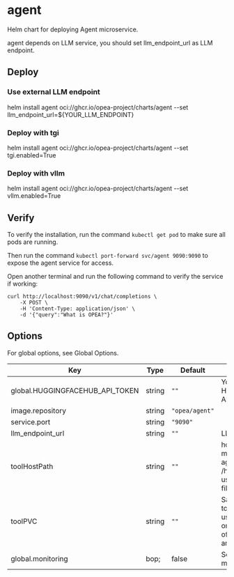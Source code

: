 # agent

Helm chart for deploying Agent microservice.

agent depends on LLM service, you should set llm_endpoint_url as LLM endpoint.

## Deploy

### Use external LLM endpoint

helm install agent oci://ghcr.io/opea-project/charts/agent --set llm_endpoint_url=${YOUR_LLM_ENDPOINT}

### Deploy with tgi

helm install agent oci://ghcr.io/opea-project/charts/agent --set tgi.enabled=True

### Deploy with vllm

helm install agent oci://ghcr.io/opea-project/charts/agent --set vllm.enabled=True

## Verify

To verify the installation, run the command `kubectl get pod` to make sure all pods are running.

Then run the command `kubectl port-forward svc/agent 9090:9090` to expose the agent service for access.

Open another terminal and run the following command to verify the service if working:

```console
curl http://localhost:9090/v1/chat/completions \
    -X POST \
    -H 'Content-Type: application/json' \
    -d '{"query":"What is OPEA?"}'
```

## Options

For global options, see Global Options.

| Key                             | Type   | Default        | Description                                                                             |
| ------------------------------- | ------ | -------------- | --------------------------------------------------------------------------------------- |
| global.HUGGINGFACEHUB_API_TOKEN | string | `""`           | Your own Hugging Face API token                                                         |
| image.repository                | string | `"opea/agent"` |                                                                                         |
| service.port                    | string | `"9090"`       |                                                                                         |
| llm_endpoint_url                | string | `""`           | LLM endpoint                                                                            |
| toolHostPath                    | string | `""`           | hostPath to be mounted to agent's /home/user/tools, used for passing files for tools    |
| toolPVC                         | string | `""`           | Same as toolHostPath, but use PVC. You can only specify one of toolHostPath and toolPVC |
| global.monitoring               | bop;   | false          | Service usage metrics                                                                   |
